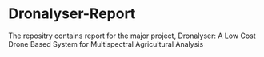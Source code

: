# Dronalyser-Report
The repositry contains report for the major project, Dronalyser: A Low Cost Drone Based System for Multispectral Agricultural Analysis

